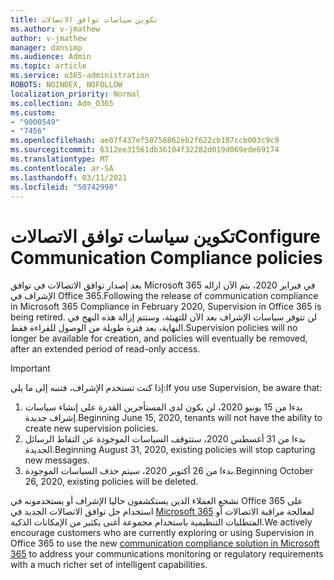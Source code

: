 ```yaml
---
title: تكوين سياسات توافق الاتصالات
ms.author: v-jmathew
author: v-jmathew
manager: dansimp
ms.audience: Admin
ms.topic: article
ms.service: o365-administration
ROBOTS: NOINDEX, NOFOLLOW
localization_priority: Normal
ms.collection: Adm_O365
ms.custom:
- "9000549"
- "7456"
ms.openlocfilehash: ae07f437ef50756862eb2f622cb107ccb003c9c9
ms.sourcegitcommit: 6312ee31561db36104f32282d019d069ede69174
ms.translationtype: MT
ms.contentlocale: ar-SA
ms.lasthandoff: 03/11/2021
ms.locfileid: "50742998"
---
```

# <a name="configure-communication-compliance-policies"></a><span data-ttu-id="30f7c-102">تكوين سياسات توافق الاتصالات</span><span class="sxs-lookup"><span data-stu-id="30f7c-102">Configure Communication Compliance policies</span></span>

<span data-ttu-id="30f7c-103">بعد إصدار توافق الاتصالات في توافق Microsoft 365 في فبراير 2020، يتم الآن ازاله الإشراف في Office 365.</span><span class="sxs-lookup"><span data-stu-id="30f7c-103">Following the release of communication compliance in Microsoft 365 Compliance in February 2020, Supervision in Office 365 is being retired.</span></span> <span data-ttu-id="30f7c-104">لن تتوفر سياسات الإشراف بعد الآن للتهيئة، وستتم إزالة هذه النهج في النهاية، بعد فترة طويلة من الوصول للقراءة فقط.</span><span class="sxs-lookup"><span data-stu-id="30f7c-104">Supervision policies will no longer be available for creation, and policies will eventually be removed, after an extended period of read-only access.</span></span>

> [!IMPORTANT]
> <span data-ttu-id="30f7c-105">إذا كنت تستخدم الإشراف، فتنبه إلى ما يلي:</span><span class="sxs-lookup"><span data-stu-id="30f7c-105">If you use Supervision, be aware that:</span></span>
>
> 1. <span data-ttu-id="30f7c-106">بدءا من 15 يونيو 2020، لن يكون لدى المستأجرين القدرة على إنشاء سياسات إشراف جديدة.</span><span class="sxs-lookup"><span data-stu-id="30f7c-106">Beginning June 15, 2020, tenants will not have the ability to create new supervision policies.</span></span>
> 2. <span data-ttu-id="30f7c-107">بدءا من 31 أغسطس 2020، ستتوقف السياسات الموجودة عن التقاط الرسائل الجديدة.</span><span class="sxs-lookup"><span data-stu-id="30f7c-107">Beginning August 31, 2020, existing policies will stop capturing new messages.</span></span>
> 3. <span data-ttu-id="30f7c-108">بدءا من 26 أكتوبر 2020، سيتم حذف السياسات الموجودة.</span><span class="sxs-lookup"><span data-stu-id="30f7c-108">Beginning October 26, 2020, existing policies will be deleted.</span></span>

<span data-ttu-id="30f7c-109">نشجع العملاء الذين يستكشفون حاليا الإشراف أو يستخدمونه في Office 365 على استخدام حل توافق الاتصالات الجديد في [Microsoft 365](https://go.microsoft.com/fwlink/?linkid=2128593) لمعالجة مراقبة الاتصالات أو المتطلبات التنظيمية باستخدام مجموعة أغنى بكثير من الإمكانات الذكية.</span><span class="sxs-lookup"><span data-stu-id="30f7c-109">We actively encourage customers who are currently exploring or using Supervision in Office 365 to use the new [communication compliance solution in Microsoft 365](https://go.microsoft.com/fwlink/?linkid=2128593) to address your communications monitoring or regulatory requirements with a much richer set of intelligent capabilities.</span></span>
